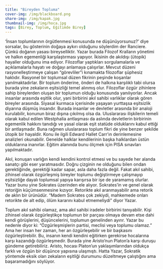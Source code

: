```yaml
---
title: "Bireyden Topluma"
cover-img: /img/blackboard.png
share-img: /img/kapak.jpg
thumbnail-img: /img/hoca.jpg
tags: [Birey, Toplum, Eğitimde Birey]
---
```


‘İnsan toplumlarının örgütlenmesi konusunda ne düşünüyorsunuz?’ diye sorsalar, bu gösterinin doğaya aykırı olduğunu söylerdim der Ranciere. Çünkü doğanın yasası bireyselliktir. Yazar burada Filozof Kralların yönetimi ve halkın egemenliği karşılaştırması yapıyor. İkisinin de akıldışı (ütopik) hayaller olduğunu ima ediyor. Filozoflar yaptıkları sorgulamalarla ve açıklamalarla hayatı ve doğayı anlamaya çalışırlar. Mevcut düzeni rasyonelleştirmeye çalışan “görevliler”i kınamakta filozoflar şüphesiz haklıdır. Rasyonel bir toplumsal düzen fikrinin peşinde koşanlar yanılmaktadırlar. Bir toplum önderine, önderi de halkına karşılıklı tabi olursa burada yine zekaların eşitsizliği temel alınmış olur. Filozoflar özgür zihinlere sahip bireylerden oluşan bir toplumun olduğu konusunda yanılıyorlar. Ancak insanlar arasında eşitlik olur, yani birbirini akıl sahibi varlıklar olarak gören bireyler arasında. Siyasal kurmaca içerisinde yaşayan yurttaşsa eşitsizlik diyarına düşmüş insandır. Burada insanlar ve devletler arasında bir analoji kurulabilir, konunun biraz dışına çıkılmış olsa da. Uluslararası ilişkilerin temeli olarak kabul edilen Westphalia antlaşması da aslında devletlerin birbirinin egemenlik hakkını tanıdığı ve yasal olarak eşit statüde olduklarını kabul ettiği bir antlaşmadır. Buna rağmen uluslararası toplum fikri de yine benzer şekilde ütopik bir hayaldir. Konu ile ilgili Edward Hallet Carr’ın derinlemesine analizleri okunabilir. Genelde halklar kendilerinin başka halklardan üstün olduklarına inanırlar. Eğitim alanında bunu ölçmek için PISA sınavları yapılmaktadır.

Akıl, konuşan varlığın kendi kendini kontrol etmesi ve bu sayede her alanda sanatçı gibi eser yaratmasıdır. Doğru çizginin ne olduğunu bilen ondan gerektiğinde, gerektiği kadar sapar, asla daha fazla değil. Fakat akıl sahibi, zihinsel olarak özgürleşmiş bireyler toplumu değiştirmeye çalışmayıp eşitsizliğe dayalı toplumsal yapıya karışırsa bir işe de yaramamış olurlar. Yazar bunu yine Sokrates üzerinden ele alıyor. Sokrates’in ve genel olarak retoriğin küçümsenmesine kızıyor. Retorikte akıl aranmayabilir ama retorik de aklın bir ürünüdür. “Madem Sokrates çok zekiydi, mahkemede onları retorikte de alt edip, ölüm kararını kabul etmemeliydi” diyor Yazar.

Toplum akıl sahibi olamaz, ama akıl sahibi iradeler birbirini tanıyabilir. Kişi zihinsel olarak özgürleştikçe toplumun bir parçası olmaya devam etse dahi kendi görüşlerini, düşüncelerini, toplumun genelinden ayırır. Yazar bu nedenle diyor ki: “Özgürleşmişlerin partisi, meclisi veya toplumu olamaz.” Ama her insan her zaman, her an özgürleşebilir ve bir başkasını özgürleştirebilir. Bu, insanın kendi kendini eğitirken gerekirse hocalarına karşı kazandığı özgürleşmedir. Burada yine Aristo’nun Platon’a karşı duruşu gündeme getirebiliriz. Aristo, hocası Platon’un yaklaşımlarından oldukça farklı ve özgün bir düşünce yapısına ulaşmıştı. Hatta Yazar, Sokratik yöntemde eksik olan zekaların eşitliği durumunu düzeltmeye çalıştığını ama başaramadığını söylüyor.
